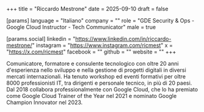 +++
title = "Riccardo Mestrone"
date = 2025-09-10
draft = false

[params]
language = "Italiano"
company = ""
role = "GDE Security & Ops - Google Cloud Instructor - Tech Communicator"
male = true

[params.social]
linkedin = "https://www.linkedin.com/in/riccardo-mestrone/"
instagram = "https://www.instagram.com/ricmest"
x = "https://x.com/ricmest"
facebook = ""
github = ""
website = ""
+++

Comunicatore, formatore e consulente tecnologico con oltre 20 anni d'esperienza nello sviluppo e nella gestione di progetti digitali in diversi mercati internazionali. Ha tenuto workshop ed eventi formativi per oltre 8000 professionisti IT, tra dirigenti e personale tecnico, in più di 20 paesi. Dal 2018 collabora professionalmente con Google Cloud, che lo ha premiato come Google Cloud Trainer of the Year nel 2021 e nominato Google Champion Innovator nel 2023.
